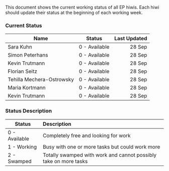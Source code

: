 This document shows the current working status of all EP hiwis. Each hiwi should update their status at the beginning of each working week.

### Current Status

| Name   |      Status      |  Last Updated |
|----------|:-------------:|------:|
| Sara Kuhn |  0 - Available | 28 Sep |
| Simon Peterhans |    0 - Available   |   28 Sep |
| Kevin Trutmann | 0 - Available |    28 Sep |
| Florian Seitz | 0 - Available |    28 Sep |
| Tehilla Mechera-Ostrowsky | 0 - Available |    28 Sep |
|Maria Kortmann | 0 - Available |    28 Sep |
| Kevin Trutmann | 0 - Available |    28 Sep |

### Status Description

| Status|      Description      |  
|----------|:-------------|
| 0 - Available|  Completely free and looking for work |
| 1 - Working|  Busy with one or more tasks but could work more | 
| 2 - Swamped|  Totally swamped with work and cannot possibly take on more tasks  | 


